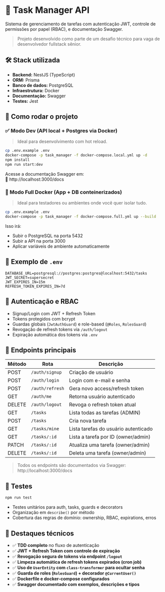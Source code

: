 # 🧠 Task Manager API

Sistema de gerenciamento de tarefas com autenticação JWT, controle de permissões por papel (RBAC), e documentação Swagger.

> Projeto desenvolvido como parte de um desafio técnico para vaga de desenvolvedor fullstack sênior.

## 🛠️ Stack utilizada

- **Backend:** NestJS (TypeScript)
- **ORM:** Prisma
- **Banco de dados:** PostgreSQL
- **Infraestrutura:** Docker
- **Documentação:** Swagger
- **Testes:** Jest

## 🚀 Como rodar o projeto

### ✅ Modo Dev (API local + Postgres via Docker)

> Ideal para desenvolvimento com hot reload.

```bash
cp .env.example .env
docker-compose -p task_manager -f docker-compose.local.yml up -d
npm install
npm run start:dev
```

Acesse a documentação Swagger em:  
📄 http://localhost:3000/docs

### 🐳 Modo Full Docker (App + DB conteinerizados)

> Ideal para testadores ou ambientes onde você quer isolar tudo.

```bash
cp .env.example .env
docker-compose -p task_manager -f docker-compose.full.yml up --build
```

Isso irá:

- Subir o PostgreSQL na porta 5432
- Subir a API na porta 3000
- Aplicar variáveis de ambiente automaticamente

## 📄 Exemplo de `.env`

```env
DATABASE_URL=postgresql://postgres:postgres@localhost:5432/tasks
JWT_SECRET=supersecret
JWT_EXPIRES_IN=15m
REFRESH_TOKEN_EXPIRES_IN=7d
```

## 🔐 Autenticação e RBAC

- Signup/Login com JWT + Refresh Token
- Tokens protegidos com bcrypt
- Guardas globais (`JwtAuthGuard`) e role-based (`@Roles`, `RolesGuard`)
- Revogação de refresh tokens via `/auth/logout`
- Expiração automática dos tokens via `.env`

## 📌 Endpoints principais

| Método | Rota            | Descrição                            |
| ------ | --------------- | ------------------------------------ |
| POST   | `/auth/signup`  | Criação de usuário                   |
| POST   | `/auth/login`   | Login com e-mail e senha             |
| POST   | `/auth/refresh` | Gera novo access/refresh token       |
| GET    | `/auth/me`      | Retorna usuário autenticado          |
| DELETE | `/auth/logout`  | Revoga o refresh token atual         |
| GET    | `/tasks`        | Lista todas as tarefas (ADMIN)       |
| POST   | `/tasks`        | Cria nova tarefa                     |
| GET    | `/tasks/mine`   | Lista tarefas do usuário autenticado |
| GET    | `/tasks/:id`    | Lista a tarefa por ID (owner/admin)  |
| PATCH  | `/tasks/:id`    | Atualiza uma tarefa (owner/admin)    |
| DELETE | `/tasks/:id`    | Deleta uma tarefa (owner/admin)      |

> Todos os endpoints são documentados via Swagger:  
> http://localhost:3000/docs

## 🧪 Testes

```bash
npm run test
```

- Testes unitários para auth, tasks, guards e decorators
- Organização em `describe()` por método
- Cobertura das regras de domínio: ownership, RBAC, expirations, erros

## 🧠 Destaques técnicos

- ✅ **TDD completo** no fluxo de autenticação
- ✅ **JWT + Refresh Token com controle de expiração**
- ✅ **Revogação segura de tokens via endpoint `/logout`**
- ✅ **Limpeza automática de refresh tokens expirados (cron job)**
- ✅ **Uso de `UserEntity` com `class-transformer` para ocultar senha**
- ✅ **Guarda de roles (`RolesGuard`) + decorador `@CurrentUser()`**
- ✅ **Dockerfile e docker-compose configurados**
- ✅ **Swagger documentado com exemplos, descrições e tipos**
